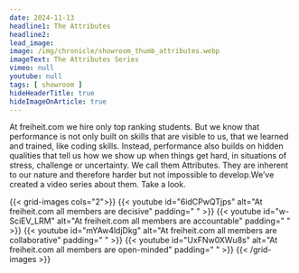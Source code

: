```yaml
---
date: 2024-11-13
headline1: The Attributes
headline2:
lead_image:
image: /img/chronicle/showroom_thumb_attributes.webp
imageText: The Attributes Series
vimeo: null
youtube: null
tags: [ showroom ]
hideHeaderTitle: true
hideImageOnArticle: true
---
```


At freiheit.com we hire only top ranking students. But we know that performance is not only built on skills that are visible to us, that we learned and trained, like coding skills. Instead, performance also builds on hidden qualities that tell us how we show up when things get hard, in situations of stress, challenge or uncertainty. We call them Attributes. They are inherent to our nature and therefore harder but not impossible to develop.We’ve created a video series about them. Take a look.

{{< grid-images cols="2">}}
    {{< youtube id="6idCPwQTjps" alt="At freiheit.com all members are decisive" padding=" " >}}
    {{< youtube id="w-SciEV_LRM" alt="At freiheit.com all members are accountable" padding=" " >}}
    {{< youtube id="mYAw4ldjDkg" alt="At freiheit.com all members are collaborative" padding=" " >}}
    {{< youtube id="UxFNw0XWu8s" alt="At freiheit.com all members are open-minded" padding=" " >}}
{{< /grid-images >}}
